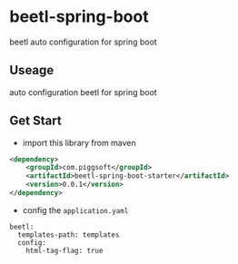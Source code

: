 # beetl-spring-boot
beetl auto configuration for spring boot

## Useage
auto configuration beetl for spring boot

## Get Start
* import this library from maven
```xml
<dependency>
    <groupId>com.piggsoft</groupId>
    <artifactId>beetl-spring-boot-starter</artifactId>
    <version>0.0.1</version>
</dependency>
```
* config the `application.yaml`
```
beetl:
  templates-path: templates
  config:
    html-tag-flag: true
```